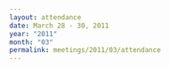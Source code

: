 ```yaml
---
layout: attendance
date: March 28 - 30, 2011
year: "2011"
month: "03"
permalink: meetings/2011/03/attendance
---
```

